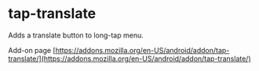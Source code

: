 tap-translate
=============
Adds a translate button to long-tap menu.

Add-on page [https://addons.mozilla.org/en-US/android/addon/tap-translate/](https://addons.mozilla.org/en-US/android/addon/tap-translate/)
